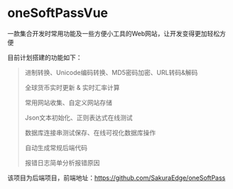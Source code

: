 # oneSoftPassVue
一款集合开发时常用功能及一些方便小工具的Web网站，让开发变得更加轻松方便

目前计划搭建的功能如下：

> 进制转换、Unicode编码转换、MD5密码加密、URL转码&解码
>
> 全球货币实时更新 & 实时汇率计算
>
> 常用网站收集、自定义网站存储
>
> Json文本初始化、正则表达式在线测试
>
> 数据库连接串测试保存、在线可视化数据库操作
>
> 自动生成常规后端代码
>
> 报错日志简单分析报错原因

该项目为后端项目，前端地址：https://github.com/SakuraEdge/oneSoftPass
